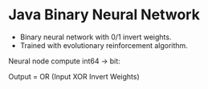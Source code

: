 # Java Binary Neural Network

* Binary neural network with 0/1 invert weights.
* Trained with evolutionary reinforcement algorithm.

Neural node compute int64 -> bit:

Output = OR (Input XOR Invert Weights)

